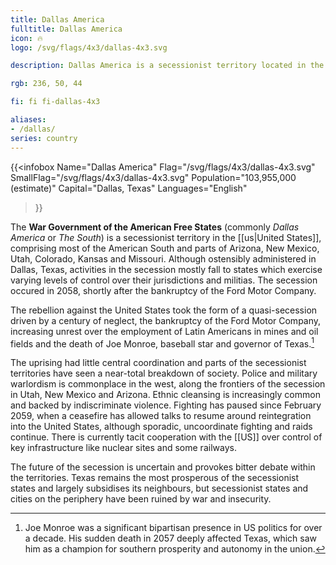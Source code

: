 ```yaml
---
title: Dallas America
fulltitle: Dallas America
icon: 🔥
logo: /svg/flags/4x3/dallas-4x3.svg

description: Dallas America is a secessionist territory located in the southern United States.

rgb: 236, 50, 44

fi: fi fi-dallas-4x3

aliases:
- /dallas/
series: country
---
```

{{<infobox
     Name="Dallas America"
     Flag="/svg/flags/4x3/dallas-4x3.svg"
     SmallFlag="/svg/flags/4x3/dallas-4x3.svg"
     Population="103,955,000 (estimate)"
     Capital="Dallas, Texas"
     Languages="English"
 >}}

The **<span class="fi fi-dallas-4x3"></span> War Government of the American Free States** (commonly *Dallas America* or *The South*) is a secessionist territory in the [[us|United States]], comprising most of the American South and parts of Arizona, New Mexico, Utah, Colorado, Kansas and Missouri. Although ostensibly administered in Dallas, Texas, activities in the secession mostly fall to states which exercise varying levels of control over their jurisdictions and militias. The secession occured in 2058, shortly after the bankruptcy of the Ford Motor Company.

The rebellion against the United States took the form of a quasi-secession driven by a century of neglect, the bankruptcy of the Ford Motor Company, increasing unrest over the employment of Latin Americans in mines and oil fields and the death of Joe Monroe, baseball star and governor of Texas.[^governor]

The uprising had little central coordination and parts of the secessionist territories have seen a near-total breakdown of society. Police and military warlordism is commonplace in the west, along the frontiers of the secession in Utah, New Mexico and Arizona. Ethnic cleansing is increasingly common and backed by indiscriminate violence. Fighting has paused since February 2059, when a ceasefire has allowed talks to resume around reintegration into the United States, although sporadic, uncoordinate fighting and raids continue. There is currently tacit cooperation with the [[US]] over control of key infrastructure like nuclear sites and some railways. 

The future of the secession is uncertain and provokes bitter debate within the territories. Texas remains the most prosperous of the secessionist states and largely subsidises its neighbours, but secessionist states and cities on the periphery have been ruined by war and insecurity.

[^governor]: Joe Monroe was a significant bipartisan presence in US politics for over a decade. His sudden death in 2057 deeply affected Texas, which saw him as a champion for southern prosperity and autonomy in the union. 